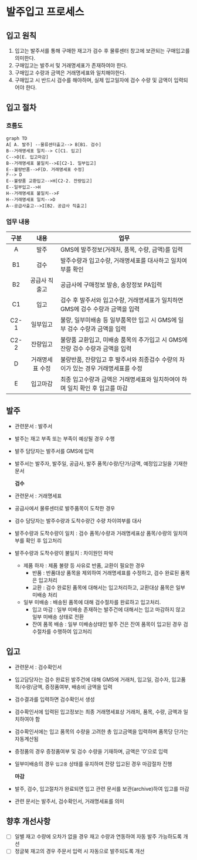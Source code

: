 # 발주입고 프로세스

## 입고 원칙

1. 입고는 발주서를 통해 구매한 재고가 검수 후 물류센터 창고에 보관되는 구매입고를 의미한다.
2. 구매입고는 발주서 및 거래명세표가 존재하여야 한다.
3. 구매입고 수량과 금액은 거래명세표와 일치해야한다.
4. 구매입고 시 반드시 검수를 해야하며, 실제 입고일자에 검수 수량 및 금액이 입력되어야 한다.

## 입고 절차

### 흐름도

```mermaid
graph TD
A[ A. 발주] --물류센터출고--> B[B1. 검수]
B--거래명세표 일치--> C[C1. 입고]
C-->D[E. 입고마감]
B--거래명세표 불일치-->E[C2-1. 일부입고]
E--불량반품-->F[D. 거래명세표 수정]
F--> D
E--불량품 교환입고-->H[C2-2. 잔량입고]
E--일부입고-->H
H--거래명세표 불일치-->F
H--거래명세표 일치-->D
A--공급사출고-->I[B2. 공급사 직출고]
```

### 업무 내용

| 구분 |      내용       | 업무                                                                              |
| :--: | :-------------: | --------------------------------------------------------------------------------- |
|  A   |      발주       | GMS에 발주정보(거래처, 품목, 수량, 금액)를 입력                                   |
|  B1  |      검수       | 발주수량과 입고수량, 거래명세표를 대사하고 일치여부를 확인                        |
|  B2  |  공급사 직출고  | 공급사에 구매정보 발송, 송장정보 PA입력                                           |
|  C1  |      입고       | 검수 후 발주서와 입고수량, 거래명세표가 일치하면 GMS에 검수 수량과 금액을 입력    |
| C2-1 |    일부입고     | 불량, 일부미배송 등 일부품목만 입고 시 GMS에 일부 검수 수량과 금액을 입력         |
| C2-2 |    잔량입고     | 불량품 교환입고, 미배송 품목의 추가입고 시 GMS에 잔량 검수 수량과 금액을 입력     |
|  D   | 거래명세표 수정 | 불량반품, 잔량입고 후 발주서와 최종검수 수량의 차이가 있는 경우 거래명세표를 수정 |
|  E   |    입고마감     | 최종 입고수량과 금액은 거래명세표와 일치하여야 하며 일치 확인 후 입고를 마감      |

## 발주

- 관련문서 : 발주서
- 발주는 재고 부족 또는 부족이 예상될 경우 수행
- 발주 담당자는 발주서를 GMS에 입력
- 발주서는 발주자, 발주일, 공급사, 발주 품목/수량/단가/금액, 예정입고일을 기재한 문서

  **검수**

- 관련문서 : 거래명세표
- 공급사에서 물류센터로 발주품목이 도착한 경우 &#x20;
- 검수 담당자는 발주수량과 도착수량간 수량 차이여부를 대사
- 발주수량과 도착수량이 일치 : 검수 품목/수량과 거래명세표상 품목/수량의 일치여부를 확인 후 입고처리
- 발주수량과 도착수량이 불일치 : 차이원인 파악
  - 제품 하자 : 제품 불량 등 사유로 반품, 교환이 필요한 경우&#x20;
    - 반품 : 반품대상 품목을 제외하여 거래명세표를 수정하고, 검수 완료된 품목은 입고처리
    - 교환 : 검수 완료된 품목에 대해서는 입고처리하고, 교환대상 품목은 일부 미배송 처리 &#x20;
  - 일부 미배송 : 배송된 품목에 대해 검수절차를 완료하고 입고처리.
    - 입고 마감 : 일부 미배송 존재하는 발주건에 대해서는 입고 마감하지 않고 일부 미배송 상태로 전환
    - 잔여 품목 배송 : 일부 미배송상태인 발주 건은 잔여 품목이 입고된 경우 검수절차를 수행하여 입고처리

## 입고

- 관련문서 : 검수확인서
- 입고담당자는 검수 완료된 발주건에 대해 GMS에 거래처, 입고일, 검수자, 입고품목/수량/금액, 증정품여부, 배송비 금액을 입력
- 검수결과를 입력하면 검수확인서 생성&#x20;
- 검수확인서에 입력된 입고정보는 최종 거래명세표상 거래처, 품목, 수량, 금액과 일치하여야 함
- 검수확인서에는 입고 품목의 수량을 고려한 총 입고금액을 입력하며 품목당 단가는 자동계산됨
- 증정품의 경우 증정품여부 및 검수 수량을 기재하며, 금액은 '0'으로 입력
- 일부미배송의 경우 `입고중` 상태를 유지하며 잔량 입고된 경우 마감절차 진행

  **마감**

- 발주, 검수, 입고절차가 완료되면 입고 관련 문서를 보관(archive)하여 입고를 마감
- 관련 문서는 발주서, 검수확인서, 거래명세표를 의미

## 향후 개선사항

- [ ] 일별 재고 수량에 오차가 없을 경우 재고 수량과 연동하여 자동 발주 가능하도록 개선
- [ ] 정글북 재고의 경우 주문서 입력 시 자동으로 발주되도록 개선
